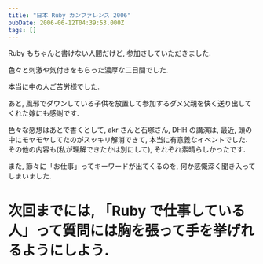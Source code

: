 ```yaml
---
title: "日本 Ruby カンファレンス 2006"
pubDate: 2006-06-12T04:39:53.000Z
tags: []
---
```


Ruby もちゃんと書けない人間だけど, 参加さしていただきました.

色々と刺激や気付きをもらった濃厚な二日間でした.

本当に中の人ご苦労様でした.

あと, 風邪でダウンしている子供を放置して参加するダメ父親を快く送り出してくれた嫁にも感謝です.

色々な感想はあとで書くとして, akr さんと石塚さん, DHH の講演は, 最近, 頭の中にモヤモヤしてたのがスッキリ解消できて, 本当に有意義なイベントでした. その他の内容も(私が理解できたかは別にして), それぞれ素晴らしかったです.

また, 節々に「お仕事」ってキーワードが出てくるのを, 何か感慨深く聞き入ってしまいました.

# 次回までには, 「Ruby で仕事している人」って質問には胸を張って手を挙げれるようにしよう.